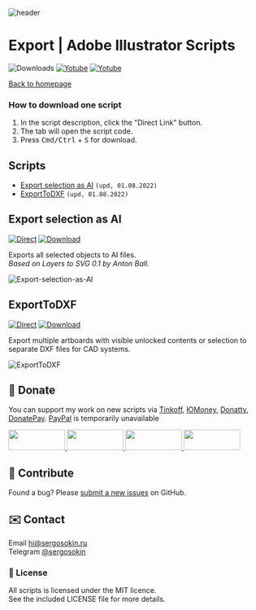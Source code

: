 ![header](https://i.ibb.co/mF018gV/emblem.png)
# Export | Adobe Illustrator Scripts

![Downloads](https://img.shields.io/badge/Downloads-23k-27CF7D.svg) [![Yotube](https://img.shields.io/badge/Telegram%20Channel-%40aiscripts-0088CC.svg)](https://t.me/aiscripts) [![Yotube](https://img.shields.io/badge/Youtube-%40SergOsokinArt-FF0000.svg)](https://www.youtube.com/c/SergOsokinArt/videos)

[Back to homepage](../README.md)

### How to download one script 
1. In the script description, click the "Direct Link" button.
2. The tab will open the script code.
3. Press <kbd>Cmd/Ctrl</kbd> + <kbd>S</kbd> for download.

## Scripts
* [Export selection as AI](https://github.com/creold/illustrator-scripts/blob/master/md/Export.md#export-selection-as-ai) `(upd, 01.08.2022)`
* [ExportToDXF](https://github.com/creold/illustrator-scripts/blob/master/md/Export.md#exporttodxf) `(upd, 01.08.2022)`

## Export selection as AI
[![Direct](https://img.shields.io/badge/Direct%20Link-Export--selection--as--AI.jsx-FF6900.svg)](http://bit.do/exptoai) [![Download](https://img.shields.io/badge/Download%20All-Zip%20archive-0088CC.svg)](https://bit.ly/2M0j95N)

Exports all selected objects to AI files.    
*Based on Layers to SVG 0.1 by Anton Ball.*

![Export-selection-as-AI](https://i.ibb.co/CPSRxq8/demo-Export-selection-as-AI.gif)

## ExportToDXF
[![Direct](https://img.shields.io/badge/Direct%20Link-ExportToDXF.jsx-FF6900.svg)](http://bit.do/exptodxf) [![Download](https://img.shields.io/badge/Download%20All-Zip%20archive-0088CC.svg)](https://bit.ly/2M0j95N)

Export multiple artboards with visible unlocked contents or selection to separate DXF files for CAD systems. 

![ExportToDXF](https://i.ibb.co/xqhxjp0/Export-To-DXF.gif)

## 💸 Donate
You can support my work on new scripts via [Tinkoff], [ЮMoney], [Donatty], [DonatePay]. [PayPal] is temporarily unavailable

[Tinkoff]: https://www.tinkoff.ru/rm/osokin.sergey127/SN67U9405/
[ЮMoney]: https://yoomoney.ru/to/410011149615582
[Donatty]: https://donatty.com/sergosokin
[DonatePay]: https://new.donatepay.ru/@osokin
[PayPal]: https://paypal.me/osokin/5usd

<a href="https://www.tinkoff.ru/rm/osokin.sergey127/SN67U9405/">
  <img width="111" height="40" src="https://i.ibb.co/hRsbYnM/tinkoff-badge.png">
</a>

<a href="https://yoomoney.ru/to/410011149615582">
  <img width="111" height="40" src="https://i.ibb.co/wwrYWJ5/yoomoney-badge.png">
</a>

<a href="https://donatty.com/sergosokin">
  <img width="111" height="40" src="https://i.ibb.co/s61FGCn/donatty-badge.png">
</a>

<a href="https://new.donatepay.ru/@osokin">
  <img width="111" height="40" src="https://i.ibb.co/0KJ94ND/donatepay-badge.png">
</a>

## 🤝 Contribute

Found a bug? Please [submit a new issues](https://github.com/creold/illustrator-scripts/issues) on GitHub.

## ✉️ Contact
Email <hi@sergosokin.ru>  
Telegram [@sergosokin](https://t.me/sergosokin)

### 📝 License

All scripts is licensed under the MIT licence.  
See the included LICENSE file for more details.